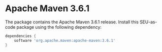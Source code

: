 # Apache Maven 3.6.1

The package contains the Apache Maven 3.6.1 release. Install this SEU-as-code
package using the following dependency:
```groovy
dependencies {
	software 'org.apache.maven:apache-maven:3.6.1'
}
```
